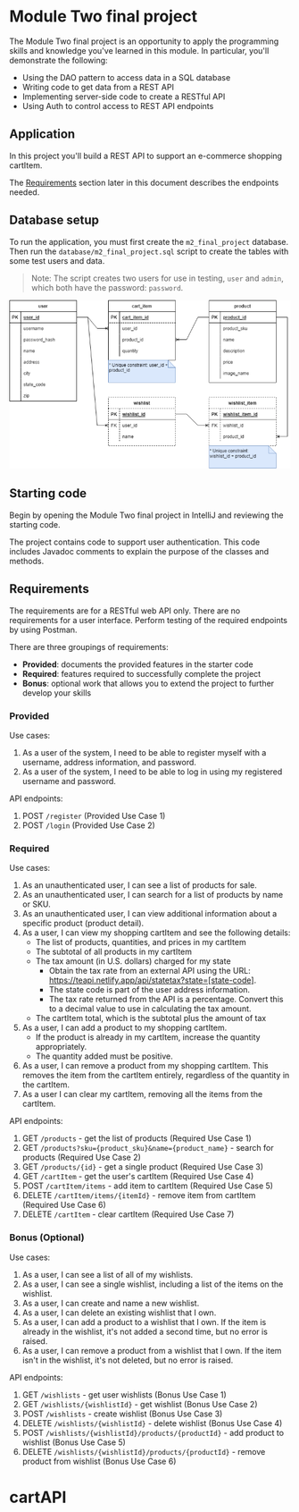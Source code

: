 # Module Two final project

The Module Two final project is an opportunity to apply the programming skills and knowledge you've learned in this module. In particular, you'll demonstrate the following:

* Using the DAO pattern to access data in a SQL database
* Writing code to get data from a REST API
* Implementing server-side code to create a RESTful API
* Using Auth to control access to REST API endpoints

## Application

In this project you'll build a REST API to support an e-commerce shopping cartItem.

The [Requirements](#requirements) section later in this document describes the endpoints needed.

## Database setup

To run the application, you must first create the `m2_final_project` database. Then run the `database/m2_final_project.sql` script to create the tables with some test users and data.

> Note: The script creates two users for use in testing, `user` and `admin`, which both have the password: `password`.

![Database schema](./database/m2_final_project_ERD.drawio.png)

## Starting code

Begin by opening the Module Two final project in IntelliJ and reviewing the starting code.

The project contains code to support user authentication. This code includes Javadoc comments to explain the purpose of the classes and methods.

## Requirements

The requirements are for a RESTful web API only. There are no requirements for a user interface. Perform testing of the required endpoints by using Postman.

There are three groupings of requirements:

- **Provided**: documents the provided features in the starter code
- **Required**: features required to successfully complete the project
- **Bonus**: optional work that allows you to extend the project to further develop your skills

### Provided

Use cases:
1. As a user of the system, I need to be able to register myself with a username, address information, and password.
1. As a user of the system, I need to be able to log in using my registered username and password.

API endpoints:
1. POST `/register` (Provided Use Case 1)
1. POST `/login` (Provided Use Case 2)

### Required

Use cases:
1. As an unauthenticated user, I can see a list of products for sale.
1. As an unauthenticated user, I can search for a list of products by name or SKU.
1. As an unauthenticated user, I can view additional information about a specific product (product detail).
1. As a user, I can view my shopping cartItem and see the following details:
    * The list of products, quantities, and prices in my cartItem
    * The subtotal of all products in my cartItem
    * The tax amount (in U.S. dollars) charged for my state
        - Obtain the tax rate from an external API using the URL: https://teapi.netlify.app/api/statetax?state=[state-code].
        - The state code is part of the user address information.
        - The tax rate returned from the API is a percentage. Convert this to a decimal value to use in calculating the tax amount.
    * The cartItem total, which is the subtotal plus the amount of tax
1. As a user, I can add a product to my shopping cartItem.
    * If the product is already in my cartItem, increase the quantity appropriately.
    * The quantity added must be positive.
1. As a user, I can remove a product from my shopping cartItem. This removes the item from the cartItem entirely, regardless of the quantity in the cartItem.
1. As a user I can clear my cartItem, removing all the items from the cartItem.

API endpoints:
1. GET `/products` - get the list of products (Required Use Case 1)
1. GET `/products?sku={product_sku}&name={product_name}` - search for products (Required Use Case 2)
1. GET `/products/{id}` - get a single product (Required Use Case 3)
1. GET `/cartItem` - get the user's cartItem (Required Use Case 4)
1. POST `/cartItem/items` - add item to cartItem (Required Use Case 5)
1. DELETE `/cartItem/items/{itemId}` - remove item from cartItem (Required Use Case 6)
1. DELETE `/cartItem` - clear cartItem (Required Use Case 7)

### Bonus (Optional)

Use cases:
1. As a user, I can see a list of all of my wishlists.
1. As a user, I can see a single wishlist, including a list of the items on the wishlist.
1. As a user, I can create and name a new wishlist.
1. As a user, I can delete an existing wishlist that I own.
1. As a user, I can add a product to a wishlist that I own. If the item is already in the wishlist, it's not added a second time, but no error is raised.
1. As a user, I can remove a product from a wishlist that I own. If the item isn't in the wishlist, it's not deleted, but no error is raised.

API endpoints:
1. GET `/wishlists` - get user wishlists (Bonus Use Case 1)
1. GET `/wishlists/{wishlistId}` - get wishlist (Bonus Use Case 2)
1. POST `/wishlists` - create wishlist (Bonus Use Case 3)
1. DELETE `/wishlists/{wishlistId}` - delete wishlist (Bonus Use Case 4)
1. POST `/wishlists/{wishlistId}/products/{productId}` - add product to wishlist (Bonus Use Case 5)
1. DELETE `/wishlists/{wishlistId}/products/{productId}` - remove product from wishlist (Bonus Use Case 6)
# cartAPI
